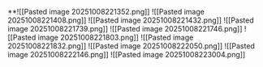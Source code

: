 **![[Pasted image 20251008221352.png]]
![[Pasted image 20251008221408.png]]
![[Pasted image 20251008221432.png]]
![[Pasted image 20251008221739.png]]
![[Pasted image 20251008221746.png]]
![[Pasted image 20251008221803.png]]
![[Pasted image 20251008221832.png]]
![[Pasted image 20251008222050.png]]
![[Pasted image 20251008222146.png]]
![[Pasted image 20251008223004.png]]